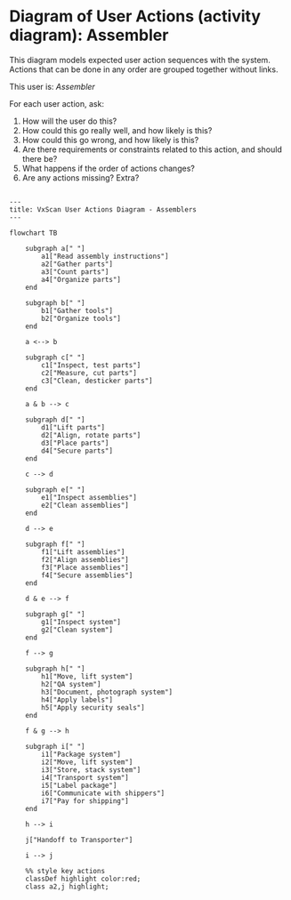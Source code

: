 # Diagram of User Actions (activity diagram): Assembler

This diagram models expected user action sequences with the system.  Actions that can be done in any order are grouped together without links.

This user is:
*Assembler*

For each user action, ask:  
1. How will the user do this?  
2. How could this go really well, and how likely is this?  
3. How could this go wrong, and how likely is this?  
4. Are there requirements or constraints related to this action, and should there be?
5. What happens if the order of actions changes?
6. Are any actions missing?  Extra?


```mermaid

---
title: VxScan User Actions Diagram - Assemblers
---

flowchart TB

    subgraph a[" "]
        a1["Read assembly instructions"]
        a2["Gather parts"]
        a3["Count parts"]
        a4["Organize parts"]
    end

    subgraph b[" "]
        b1["Gather tools"]
        b2["Organize tools"]
    end

    a <--> b

    subgraph c[" "]
        c1["Inspect, test parts"]
        c2["Measure, cut parts"]
        c3["Clean, desticker parts"]
    end

    a & b --> c

    subgraph d[" "]
        d1["Lift parts"]
        d2["Align, rotate parts"]
        d3["Place parts"]
        d4["Secure parts"]
    end

    c --> d

    subgraph e[" "]
        e1["Inspect assemblies"]
        e2["Clean assemblies"]
    end

    d --> e

    subgraph f[" "]
        f1["Lift assemblies"]
        f2["Align assemblies"]
        f3["Place assemblies"]
        f4["Secure assemblies"]
    end

    d & e --> f

    subgraph g[" "]
        g1["Inspect system"]
        g2["Clean system"]
    end

    f --> g

    subgraph h[" "]
        h1["Move, lift system"]
        h2["QA system"]
        h3["Document, photograph system"]
        h4["Apply labels"]
        h5["Apply security seals"]
    end

    f & g --> h

    subgraph i[" "]
        i1["Package system"]
        i2["Move, lift system"]
        i3["Store, stack system"]
        i4["Transport system"]
        i5["Label package"]
        i6["Communicate with shippers"]
        i7["Pay for shipping"]
    end

    h --> i

    j["Handoff to Transporter"]

    i --> j

    %% style key actions
    classDef highlight color:red;
    class a2,j highlight;

```